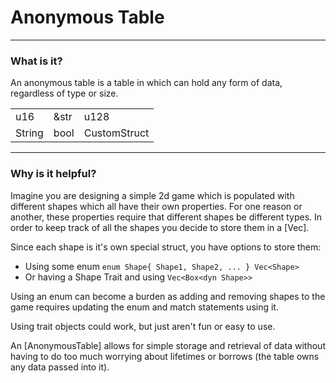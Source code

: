# Anonymous Table
---
### What is it?
An anonymous table is a table in which can hold any form of data, regardless of type or size. 

|     |     |     |
| --- | --- | --- |
| u16 | &str | u128 |
| String | bool | CustomStruct |
---
### Why is it helpful?
Imagine you are designing a simple 2d game which is populated with different shapes which all have their own properties. For one reason or another, these properties require that different shapes be different types. In order to keep track of all the shapes you decide to store them in a [Vec]. 

Since each shape is it's own special struct, you have options to store them:
- Using some enum `enum Shape{
    Shape1,
    Shape2,
    ...
}
Vec<Shape>
`
- Or having a Shape Trait and using `Vec<Box<dyn Shape>>`

Using an enum can become a burden as adding and removing shapes to the game requires updating the enum and match statements using it. 

Using trait objects could work, but just aren't fun or easy to use.

An [AnonymousTable] allows for simple storage and retrieval of data without having to do too much worrying about lifetimes or borrows (the table owns any data passed into it). 